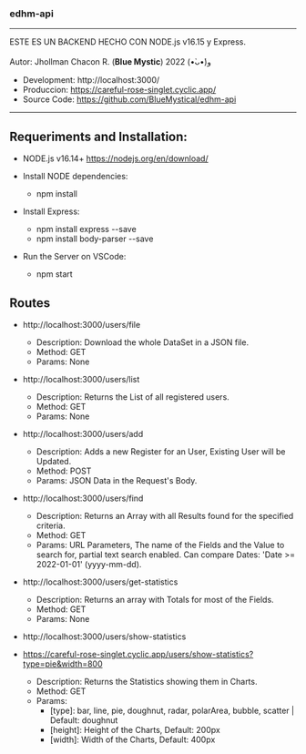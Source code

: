 ### edhm-api
-------------
ESTE ES UN BACKEND HECHO CON NODE.js v16.15 y Express.</br></br>
Autor:          Jhollman Chacon R. (**Blue Mystic**) 2022 (•̀ᴗ•́)و 

- Development:     http://localhost:3000/
- Produccion:      https://careful-rose-singlet.cyclic.app/
- Source Code:     https://github.com/BlueMystical/edhm-api

---------------------------------------------------------------------------------------------------------------------
Requeriments and Installation:
-------------

- NODE.js v16.14+ https://nodejs.org/en/download/
- Install NODE dependencies:
  - npm install
  
- Install Express:
  - npm install express --save
  - npm install body-parser --save

- Run the Server on VSCode:
  - npm start

Routes
-------------
- http://localhost:3000/users/file
  - Description:   Download the whole DataSet in a JSON file.
  - Method:        GET
  - Params:        None

- http://localhost:3000/users/list
  - Description:   Returns the List of all registered users.
  - Method:        GET
  - Params:        None

- http://localhost:3000/users/add
  - Description:   Adds a new Register for an User, Existing User will be Updated.
  - Method:        POST
  - Params:        JSON Data in the Request's Body.

- http://localhost:3000/users/find
  - Description:  Returns an Array with all Results found for the specified criteria.
  - Method:        GET
  - Params:        URL Parameters, The name of the Fields and the Value to search for, partial text search enabled. Can   compare Dates: 'Date >= 2022-01-01' (yyyy-mm-dd).

- http://localhost:3000/users/get-statistics
  - Description:  Returns an array with Totals for most of the Fields.
  - Method:       GET
  - Params:       None

- http://localhost:3000/users/show-statistics
- https://careful-rose-singlet.cyclic.app/users/show-statistics?type=pie&width=800
  - Description:  Returns the Statistics showing them in Charts.
  - Method:       GET
  - Params:        
    - [type]: bar, line, pie, doughnut, radar, polarArea, bubble, scatter | Default: doughnut
    - [height]: Height of the Charts, Default: 200px
    - [width]: Width of the Charts, Default: 400px    

